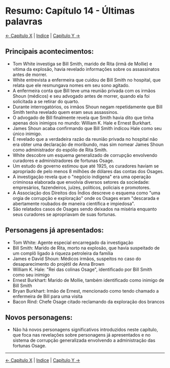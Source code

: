 # Resumo: Capítulo 14 - Últimas palavras

[← Capítulo X](assassinos_da_lua_das_flores_chapter_0X_resumo.md) | [Indice](README.md) | [Capítulo Y →](assassinos_da_lua_das_flores_chapter_0Y_resumo.md)

## Principais acontecimentos:
- Tom White investiga se Bill Smith, marido de Rita (irmã de Mollie) e vítima da explosão, havia revelado informações sobre os assassinatos antes de morrer.
- White entrevista a enfermeira que cuidou de Bill Smith no hospital, que relata que ele resmungava nomes em seu sono agitado.
- A enfermeira conta que Bill teve uma reunião privada com os irmãos Shoun (médicos) e seu advogado antes de morrer, quando ela foi solicitada a se retirar do quarto.
- Durante interrogatórios, os irmãos Shoun negam repetidamente que Bill Smith tenha revelado quem eram seus assassinos.
- O advogado de Bill finalmente revela que Smith havia dito que tinha apenas dois inimigos no mundo: William K. Hale e Ernest Burkhart.
- James Shoun acaba confirmando que Bill Smith indicou Hale como seu único inimigo.
- É revelado que a verdadeira razão da reunião privada no hospital não era obter uma declaração de moribundo, mas sim nomear James Shoun como administrador do espólio de Rita Smith.
- White descobre um esquema generalizado de corrupção envolvendo curadores e administradores de fortunas Osage.
- Um estudo do governo estimou que até 1925, os curadores haviam se apropriado de pelo menos 8 milhões de dólares das contas dos Osages.
- A investigação revela que o "negócio indígena" era uma operação criminosa elaborada que envolvia diversos setores da sociedade: empresários, fazendeiros, juízes, políticos, policiais e promotores.
- A Associação dos Direitos dos Índios descreve o esquema como "uma orgia de corrupção e exploração" onde os Osages eram "descarada e abertamente roubados de maneira científica e impiedosa".
- São relatados casos de Osages sendo deixados na miséria enquanto seus curadores se apropriavam de suas fortunas.

## Personagens já apresentados:
- Tom White: Agente especial encarregado da investigação
- Bill Smith: Marido de Rita, morto na explosão, que havia suspeitado de um complô ligado à riqueza petroleira da família
- James e David Shoun: Médicos irmãos, suspeitos no caso do desaparecimento do projétil de Anna Brown
- William K. Hale: "Rei das colinas Osage", identificado por Bill Smith como seu inimigo
- Ernest Burkhart: Marido de Mollie, também identificado como inimigo de Bill Smith
- Bryan Burkhart: Irmão de Ernest, mencionado como tendo chamado a enfermeira de Bill para uma visita
- Bacon Rind: Chefe Osage citado reclamando da exploração dos brancos

## Novos personagens:
- Não há novos personagens significativos introduzidos neste capítulo, que foca nas revelações sobre personagens já apresentados e no sistema de corrupção generalizada envolvendo a administração das fortunas Osage. 
---
[← Capítulo X](assassinos_da_lua_das_flores_chapter_0X_resumo.md) | [Indice](README.md) | [Capítulo Y →](assassinos_da_lua_das_flores_chapter_0Y_resumo.md)